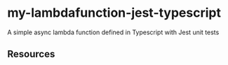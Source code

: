 # my-lambdafunction-jest-typescript
A simple async lambda function defined in Typescript with Jest unit tests

## Resources



